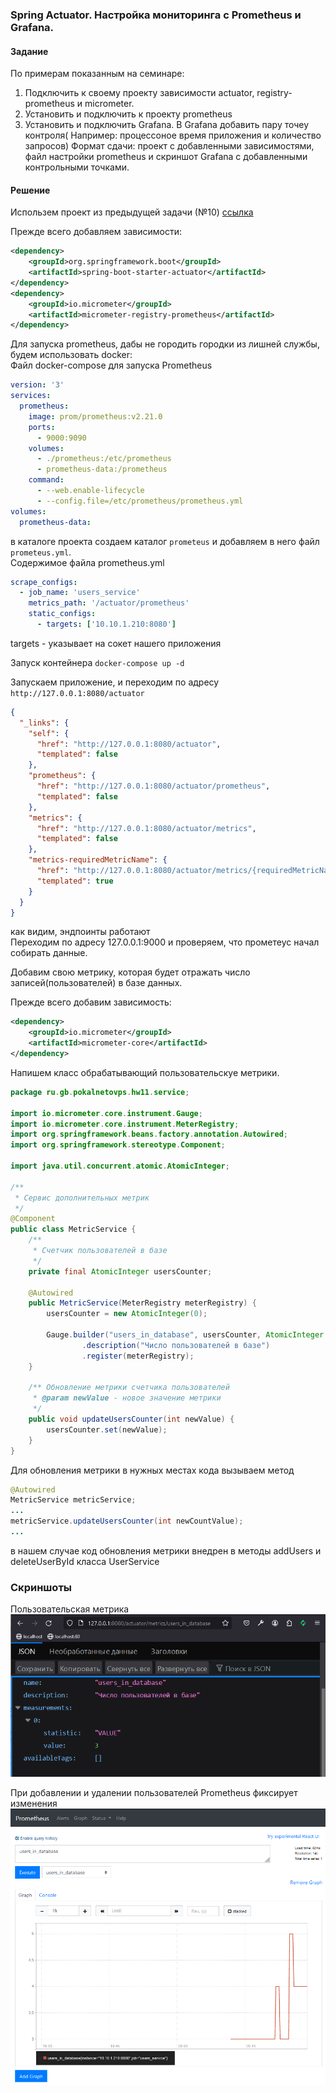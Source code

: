 ### Spring Actuator. Настройка мониторинга с Prometheus и Grafana.

#### Задание
По примерам показанным на семинаре:
1. Подключить к своему проекту зависимости actuator, registry-prometheus и micrometer.
2. Установить и подключить к проекту prometheus
3. Установить и подключить Grafana. В Grafana добавить пару точеу контроля( Например: процессоное время приложения и количество запросов)
Формат сдачи: проект с добавленными зависимостями, файл настройки prometheus и скриншот Grafana с добавленными контрольными точками.

#### Решение

Использем проект из предыдущей задачи (№10) [ссылка](https://github.com/Pavel-Pokalnetov/Spring-seminars-2023.12/tree/hw11/hw11/java-src)

Прежде всего добавляем зависимости:
```XML
<dependency>
    <groupId>org.springframework.boot</groupId>
    <artifactId>spring-boot-starter-actuator</artifactId>
</dependency>
<dependency>
    <groupId>io.micrometer</groupId>
    <artifactId>micrometer-registry-prometheus</artifactId>
</dependency>
```

Для запуска prometheus, дабы не городить городки из лишней службы, будем использовать docker:  
Файл docker-compose для запуска Prometheus
```yaml
version: '3'
services:
  prometheus:
    image: prom/prometheus:v2.21.0
    ports:
      - 9000:9090
    volumes:
      - ./prometheus:/etc/prometheus
      - prometheus-data:/prometheus
    command:
      - --web.enable-lifecycle
      - --config.file=/etc/prometheus/prometheus.yml
volumes:
  prometheus-data:
```
в каталоге проекта создаем каталог `prometeus` и добавляем в него файл `prometeus.yml`.  
Содержимое файла prometheus.yml
```yaml
scrape_configs:
  - job_name: 'users_service'
    metrics_path: '/actuator/prometheus'
    static_configs:
      - targets: ['10.10.1.210:8080']
```
targets - указывает на сокет нашего приложения    

Запуск контейнера `docker-compose up -d`

Запускаем приложение, и переходим по адресу `http://127.0.0.1:8080/actuator`
```json
{
  "_links": {
    "self": {
      "href": "http://127.0.0.1:8080/actuator",
      "templated": false
    },
    "prometheus": {
      "href": "http://127.0.0.1:8080/actuator/prometheus",
      "templated": false
    },
    "metrics": {
      "href": "http://127.0.0.1:8080/actuator/metrics",
      "templated": false
    },
    "metrics-requiredMetricName": {
      "href": "http://127.0.0.1:8080/actuator/metrics/{requiredMetricName}",
      "templated": true
    }
  }
}
```
как видим, эндпоинты работают  
Переходим по адресу 127.0.0.1:9000 и проверяем, что прометеус начал собирать данные.

Добавим свою метрику, которая будет отражать число записей(пользователей) в базе данных.

Прежде всего добавим зависимость:  
```XML
<dependency>
    <groupId>io.micrometer</groupId>
    <artifactId>micrometer-core</artifactId>
</dependency>
```

Напишем класс обрабатывающий пользовательскуе метрики.
```JAVA
package ru.gb.pokalnetovps.hw11.service;

import io.micrometer.core.instrument.Gauge;
import io.micrometer.core.instrument.MeterRegistry;
import org.springframework.beans.factory.annotation.Autowired;
import org.springframework.stereotype.Component;

import java.util.concurrent.atomic.AtomicInteger;

/**
 * Сервис дополнительных метрик 
 */
@Component
public class MetricService {
    /**
     * Счетчик пользователей в базе
     */
    private final AtomicInteger usersCounter;

    @Autowired
    public MetricService(MeterRegistry meterRegistry) {
        usersCounter = new AtomicInteger(0);

        Gauge.builder("users_in_database", usersCounter, AtomicInteger::get)
                .description("Число пользователей в базе")
                .register(meterRegistry);
    }

    /** Обновление метрики счетчика пользователей
     * @param newValue - новое значение метрики
     */
    public void updateUsersCounter(int newValue) {
        usersCounter.set(newValue);
    }
}
```

Для обновления метрики в нужных меcтах кода вызываем метод

```JAVA
@Autowired
MetricService metricService;
...
metricService.updateUsersCounter(int newCountValue);
...
```
в нашем случае код обновления метрики внедрен в методы addUsers и deleteUserById класса UserService

### Скриншоты

Пользовательская метрика  
![](https://github.com/Pavel-Pokalnetov/Spring-seminars-2023.12/blob/hw11/hw11/image/2024-02-16_01-02-27.png?raw=true)
  
При добавлении и удалении пользователей Prometheus фиксирует изменения  
![](https://github.com/Pavel-Pokalnetov/Spring-seminars-2023.12/blob/hw11/hw11/image/2024-02-16_01-29-16.png?raw=true)
